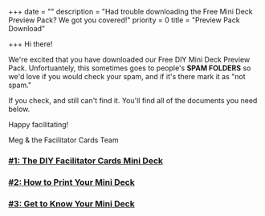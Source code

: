 +++
date = ""
description = "Had trouble downloading the Free Mini Deck Preview Pack? We got you covered!"
priority = 0
title = "Preview Pack Download"

+++
Hi there!

We're excited that you have downloaded our Free DIY Mini Deck Preview Pack. Unfortuantely, this sometimes goes to people's **SPAM FOLDERS** so we'd love if you would check your spam, and if it's there mark it as "not spam."

If you check, and still can't find it. You'll find all of the documents you need below.

Happy facilitating!

Meg & the Facilitator Cards Team

### [#1: The DIY Facilitator Cards Mini Deck](https://www.facilitator.cards/img/blog/1-diy-facilitator-cards-mini-deck.pdf)

### [#2: How to Print Your Mini Deck](https://www.facilitator.cards/img/blog/2-how-to-print-your-mini-deck.pdf)

### [#3: Get to Know Your Mini Deck](https://www.facilitator.cards/img/blog/3-get-to-know-the-cards.pdf)